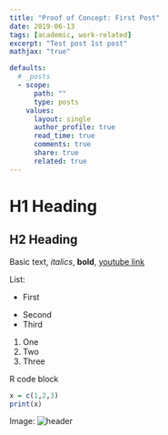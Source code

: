 ```yaml
---
title: "Proof of Concept: First Post"
date: 2019-06-13
tags: [academic, work-related]
excerpt: "Test post 1st post"
mathjax: "true"

defaults:
  # _posts
  - scope:
      path: ""
      type: posts
    values:
      layout: single
      author_profile: true
      read_time: true
      comments: true
      share: true
      related: true
---
```


# H1 Heading

## H2 Heading

Basic text, *italics*, **bold**, [youtube link](https://youtube.com)

List:
* First
- Second
- Third

1. One
2. Two
3. Three

R code block
```r
x = c(1,2,3)
print(x)
```


Image:
<img src="{{ site.url }}{{ site.baseurl }}/images/header.jpg" alt="header">
